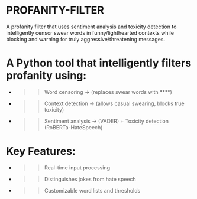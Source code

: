 # PROFANITY-FILTER
A profanity filter that uses sentiment analysis and toxicity detection to intelligently censor swear words in funny/lighthearted contexts while blocking and warning for truly aggressive/threatening messages.

# A Python tool that intelligently filters profanity using:

  - >> Word censoring -> (replaces swear words with ****)
  - >> Context detection -> (allows casual swearing, blocks true toxicity)
  - >> Sentiment analysis -> (VADER) + Toxicity detection (RoBERTa-HateSpeech)

# Key Features:
  - >> Real-time input processing
  - >> Distinguishes jokes from hate speech
  - >> Customizable word lists and thresholds
